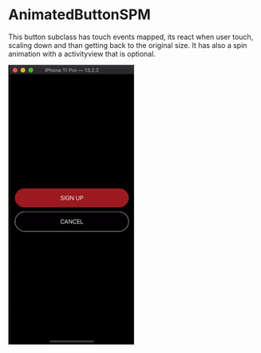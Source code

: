 # AnimatedButtonSPM

This button subclass has touch events mapped, its react when user touch,  scaling down and than getting back to the original size.
It has also a spin animation with a activityview that is optional.

<img height="50%" width="50%" src="https://github.com/Alvathor/AnimatedButtonSPM/blob/master/ezgif.com-video-to-gif.gif" alt="AnimatedButton.gif"></img>


